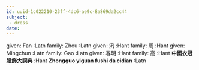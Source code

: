 ```yaml
---
id: uuid-1c022210-23ff-4dc6-ae9c-8a869da2cc44
subject: 
 - dress
date: 
---
```


given: Fan :Latn
family: Zhou :Latn
given: 汛 :Hant
family: 周 :Hant
given: Mingchun :Latn
family: Gao :Latn
given: 春明 :Hant
family: 高 :Hant
**中國衣冠服飾大詞典** :Hant
**Zhongguo yiguan fushi da cidian** :Latn